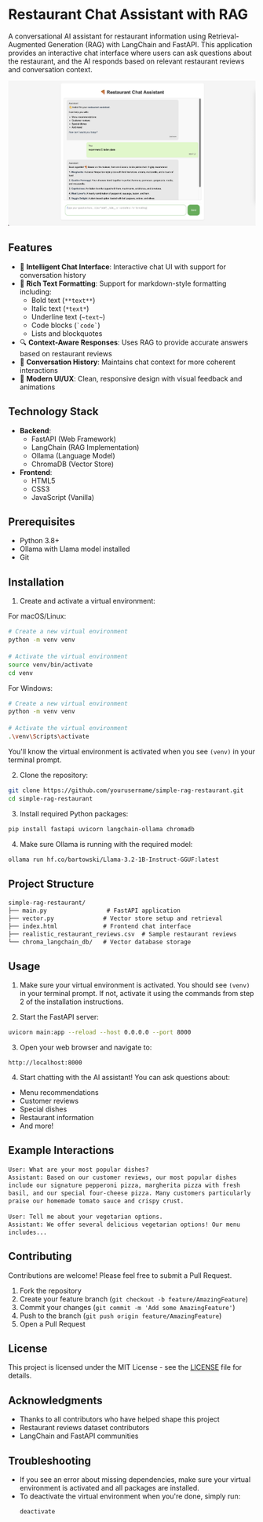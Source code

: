 # Restaurant Chat Assistant with RAG

A conversational AI assistant for restaurant information using Retrieval-Augmented Generation (RAG) with LangChain and FastAPI. This application provides an interactive chat interface where users can ask questions about the restaurant, and the AI responds based on relevant restaurant reviews and conversation context.

![Restaurant Chat Assistant Demo](demo-screenshot.png)

## Features

- 🤖 **Intelligent Chat Interface**: Interactive chat UI with support for conversation history
- 📝 **Rich Text Formatting**: Support for markdown-style formatting including:
  - Bold text (`**text**`)
  - Italic text (`*text*`)
  - Underline text (`~text~`)
  - Code blocks (`` `code` ``)
  - Lists and blockquotes
- 🔍 **Context-Aware Responses**: Uses RAG to provide accurate answers based on restaurant reviews
- 💬 **Conversation History**: Maintains chat context for more coherent interactions
- 🎨 **Modern UI/UX**: Clean, responsive design with visual feedback and animations

## Technology Stack

- **Backend**:
  - FastAPI (Web Framework)
  - LangChain (RAG Implementation)
  - Ollama (Language Model)
  - ChromaDB (Vector Store)
- **Frontend**:
  - HTML5
  - CSS3
  - JavaScript (Vanilla)

## Prerequisites

- Python 3.8+
- Ollama with Llama model installed
- Git

## Installation

1. Create and activate a virtual environment:

For macOS/Linux:
```bash
# Create a new virtual environment
python -m venv venv

# Activate the virtual environment
source venv/bin/activate
cd venv
```

For Windows:
```bash
# Create a new virtual environment
python -m venv venv

# Activate the virtual environment
.\venv\Scripts\activate
```

You'll know the virtual environment is activated when you see `(venv)` in your terminal prompt.

2. Clone the repository:
```bash
git clone https://github.com/yourusername/simple-rag-restaurant.git
cd simple-rag-restaurant
```

3. Install required Python packages:
```bash
pip install fastapi uvicorn langchain-ollama chromadb
```

4. Make sure Ollama is running with the required model:
```bash
ollama run hf.co/bartowski/Llama-3.2-1B-Instruct-GGUF:latest
```

## Project Structure

```
simple-rag-restaurant/
├── main.py                 # FastAPI application
├── vector.py              # Vector store setup and retrieval
├── index.html             # Frontend chat interface
├── realistic_restaurant_reviews.csv  # Sample restaurant reviews
└── chroma_langchain_db/   # Vector database storage
```

## Usage

1. Make sure your virtual environment is activated. You should see `(venv)` in your terminal prompt. If not, activate it using the commands from step 2 of the installation instructions.

2. Start the FastAPI server:
```bash
uvicorn main:app --reload --host 0.0.0.0 --port 8000
```

3. Open your web browser and navigate to:
```
http://localhost:8000
```

4. Start chatting with the AI assistant! You can ask questions about:
- Menu recommendations
- Customer reviews
- Special dishes
- Restaurant information
- And more!

## Example Interactions

```
User: What are your most popular dishes?
Assistant: Based on our customer reviews, our most popular dishes include our signature pepperoni pizza, margherita pizza with fresh basil, and our special four-cheese pizza. Many customers particularly praise our homemade tomato sauce and crispy crust.

User: Tell me about your vegetarian options.
Assistant: We offer several delicious vegetarian options! Our menu includes...
```

## Contributing

Contributions are welcome! Please feel free to submit a Pull Request.

1. Fork the repository
2. Create your feature branch (`git checkout -b feature/AmazingFeature`)
3. Commit your changes (`git commit -m 'Add some AmazingFeature'`)
4. Push to the branch (`git push origin feature/AmazingFeature`)
5. Open a Pull Request

## License

This project is licensed under the MIT License - see the [LICENSE](LICENSE) file for details.

## Acknowledgments

- Thanks to all contributors who have helped shape this project
- Restaurant reviews dataset contributors
- LangChain and FastAPI communities

## Troubleshooting

- If you see an error about missing dependencies, make sure your virtual environment is activated and all packages are installed.
- To deactivate the virtual environment when you're done, simply run:
  ```bash
  deactivate
  ``` 
